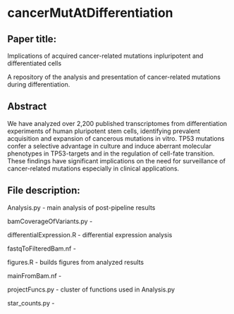 # cancerMutAtDifferentiation
## Paper title:
Implications of acquired cancer-related mutations inpluripotent and differentiated cells

A repository of the analysis and presentation of cancer-related mutations during differentiation.


## Abstract
We have analyzed over 2,200 published transcriptomes from differentiation experiments of human pluripotent stem cells, identifying prevalent acquisition and expansion of cancerous mutations in vitro. TP53 mutations confer a selective advantage in culture and induce aberrant molecular phenotypes in TP53-targets and in the regulation of cell-fate transition. 
These findings have significant implications on the need for surveillance of cancer-related mutations especially in clinical applications.


## File description:
Analysis.py -  main analysis of post-pipeline results

bamCoverageOfVariants.py - 

differentialExpression.R - differential expression analysis

fastqToFilteredBam.nf - 

figures.R - builds figures from analyzed results

mainFromBam.nf - 

projectFuncs.py - cluster of functions used in Analysis.py

star_counts.py - 
